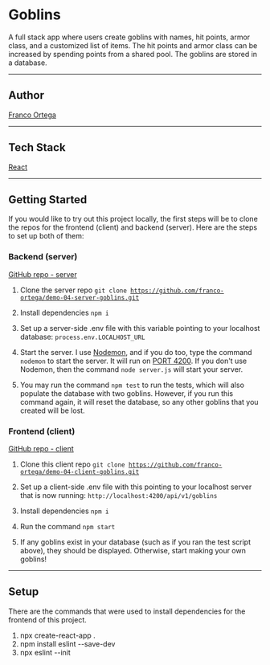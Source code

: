 # Goblins

A full stack app where users create goblins with names, hit points, armor class, and a customized list of items. The hit points and armor class can be increased by spending points from a shared pool. The goblins are stored in a database.

---

## Author

[Franco Ortega](https://github.com/franco-ortega)

---

## Tech Stack

[React](https://reactjs.org/docs/getting-started.html)

---

## Getting Started

If you would like to try out this project locally, the first steps will be to clone the repos for the frontend (client) and backend (server). Here are the steps to set up both of them:

### Backend (server)

[GitHub repo - server](https://github.com/franco-ortega/demo-04-server-goblins)

1. Clone the server repo <code>git clone https://github.com/franco-ortega/demo-04-server-goblins.git
   </code>

1. Install dependencies <code>npm i</code>

1. Set up a server-side .env file with this variable pointing to your localhost database: <code>process.env.LOCALHOST_URL</code>

1. Start the server. I use [Nodemon](https://www.npmjs.com/package/nodemon), and if you do too, type the command <code>nodemon</code> to start the server. It will run on [PORT 4200](http://localhost:4200/api/v1/goblins). If you don't use Nodemon, then the command <code>node server.js</code> will start your server.

1. You may run the command <code>npm test</code> to run the tests, which will also populate the database with two goblins. However, if you run this command again, it will reset the database, so any other goblins that you created will be lost.

### Frontend (client)

[GitHub repo - client](https://github.com/franco-ortega/demo-04-client-goblins)

1. Clone this client repo <code>git clone https://github.com/franco-ortega/demo-04-client-goblins.git
   </code>

1. Set up a client-side .env file with this pointing to your localhost server that is now running: <code>http://localhost:4200/api/v1/goblins</code>

1. Install dependencies <code>npm i</code>

1. Run the command <code>npm start</code>

1. If any goblins exist in your database (such as if you ran the test script above), they should be displayed. Otherwise, start making your own goblins!

---

## Setup

There are the commands that were used to install dependencies for the frontend of this project.

1. npx create-react-app .
1. npm install eslint --save-dev
1. npx eslint --init
